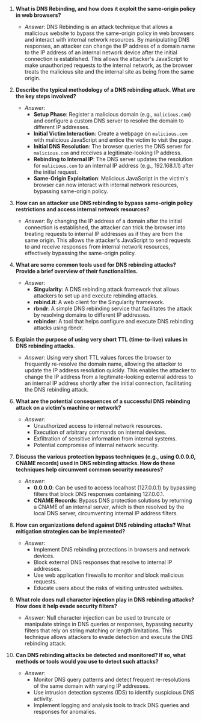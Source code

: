 
1. **What is DNS Rebinding, and how does it exploit the same-origin policy in web browsers?**
   - *Answer*: DNS Rebinding is an attack technique that allows a malicious website to bypass the same-origin policy in web browsers and interact with internal network resources. By manipulating DNS responses, an attacker can change the IP address of a domain name to the IP address of an internal network device after the initial connection is established. This allows the attacker's JavaScript to make unauthorized requests to the internal network, as the browser treats the malicious site and the internal site as being from the same origin.

2. **Describe the typical methodology of a DNS rebinding attack. What are the key steps involved?**
   - *Answer*: 
     - **Setup Phase**: Register a malicious domain (e.g., `malicious.com`) and configure a custom DNS server to resolve the domain to different IP addresses.
     - **Initial Victim Interaction**: Create a webpage on `malicious.com` with malicious JavaScript and entice the victim to visit the page.
     - **Initial DNS Resolution**: The browser queries the DNS server for `malicious.com` and receives a legitimate-looking IP address.
     - **Rebinding to Internal IP**: The DNS server updates the resolution for `malicious.com` to an internal IP address (e.g., 192.168.1.1) after the initial request.
     - **Same-Origin Exploitation**: Malicious JavaScript in the victim's browser can now interact with internal network resources, bypassing same-origin policy.

3. **How can an attacker use DNS rebinding to bypass same-origin policy restrictions and access internal network resources?**
   - *Answer*: By changing the IP address of a domain after the initial connection is established, the attacker can trick the browser into treating requests to internal IP addresses as if they are from the same origin. This allows the attacker's JavaScript to send requests to and receive responses from internal network resources, effectively bypassing the same-origin policy.

4. **What are some common tools used for DNS rebinding attacks? Provide a brief overview of their functionalities.**
   - *Answer*:
     - **Singularity**: A DNS rebinding attack framework that allows attackers to set up and execute rebinding attacks.
     - **rebind.it**: A web client for the Singularity framework.
     - **rbndr**: A simple DNS rebinding service that facilitates the attack by resolving domains to different IP addresses.
     - **rebinder**: A tool that helps configure and execute DNS rebinding attacks using rbndr.

5. **Explain the purpose of using very short TTL (time-to-live) values in DNS rebinding attacks.**
   - *Answer*: Using very short TTL values forces the browser to frequently re-resolve the domain name, allowing the attacker to update the IP address resolution quickly. This enables the attacker to change the IP address from a legitimate-looking external address to an internal IP address shortly after the initial connection, facilitating the DNS rebinding attack.

6. **What are the potential consequences of a successful DNS rebinding attack on a victim's machine or network?**
   - *Answer*: 
     - Unauthorized access to internal network resources.
     - Execution of arbitrary commands on internal devices.
     - Exfiltration of sensitive information from internal systems.
     - Potential compromise of internal network security.

7. **Discuss the various protection bypass techniques (e.g., using 0.0.0.0, CNAME records) used in DNS rebinding attacks. How do these techniques help circumvent common security measures?**
   - *Answer*: 
     - **0.0.0.0**: Can be used to access localhost (127.0.0.1) by bypassing filters that block DNS responses containing 127.0.0.1.
     - **CNAME Records**: Bypass DNS protection solutions by returning a CNAME of an internal server, which is then resolved by the local DNS server, circumventing internal IP address filters.

8. **How can organizations defend against DNS rebinding attacks? What mitigation strategies can be implemented?**
   - *Answer*:
     - Implement DNS rebinding protections in browsers and network devices.
     - Block external DNS responses that resolve to internal IP addresses.
     - Use web application firewalls to monitor and block malicious requests.
     - Educate users about the risks of visiting untrusted websites.

9. **What role does null character injection play in DNS rebinding attacks? How does it help evade security filters?**
   - *Answer*: Null character injection can be used to truncate or manipulate strings in DNS queries or responses, bypassing security filters that rely on string matching or length limitations. This technique allows attackers to evade detection and execute the DNS rebinding attack.

10. **Can DNS rebinding attacks be detected and monitored? If so, what methods or tools would you use to detect such attacks?**
    - *Answer*: 
      - Monitor DNS query patterns and detect frequent re-resolutions of the same domain with varying IP addresses.
      - Use intrusion detection systems (IDS) to identify suspicious DNS activity.
      - Implement logging and analysis tools to track DNS queries and responses for anomalies.
